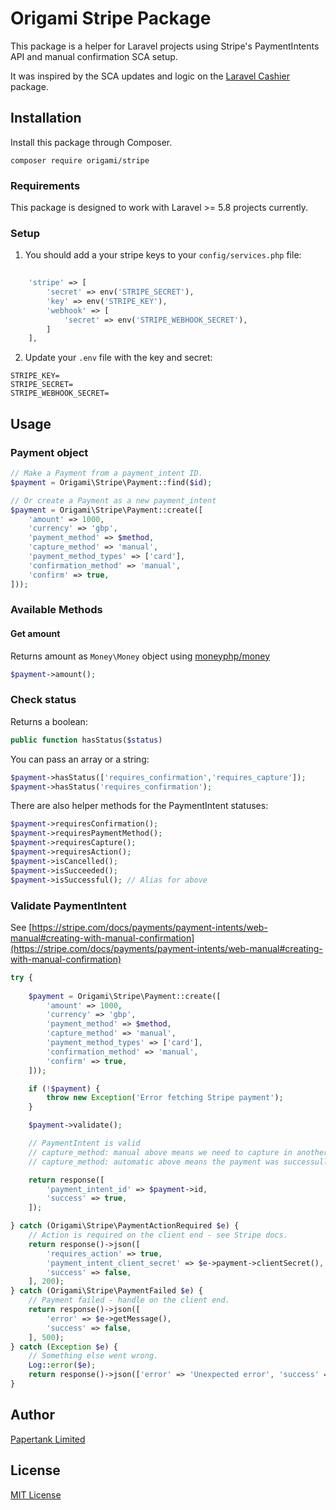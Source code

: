 # Origami Stripe Package

This package is a helper for Laravel projects using Stripe's PaymentIntents API and manual confirmation SCA setup.

It was inspired by the SCA updates and logic on the [Laravel Cashier](https://github.com/laravel/cashier) package.

## Installation

Install this package through Composer.

```
composer require origami/stripe
```

### Requirements

This package is designed to work with Laravel >= 5.8 projects currently.

### Setup

1. You should add a your stripe keys to your `config/services.php` file:

```php
    
    'stripe' => [
        'secret' => env('STRIPE_SECRET'),
        'key' => env('STRIPE_KEY'),
        'webhook' => [
            'secret' => env('STRIPE_WEBHOOK_SECRET'),
        ]
    ],

```

2. Update your `.env` file with the key and secret:

```
STRIPE_KEY=
STRIPE_SECRET=
STRIPE_WEBHOOK_SECRET=
```

## Usage

### Payment object

```php
// Make a Payment from a payment_intent ID. 
$payment = Origami\Stripe\Payment::find($id);

// Or create a Payment as a new payment_intent
$payment = Origami\Stripe\Payment::create([
    'amount' => 1000,
    'currency' => 'gbp',
    'payment_method' => $method,
    'capture_method' => 'manual',
    'payment_method_types' => ['card'],
    'confirmation_method' => 'manual',
    'confirm' => true,
]));
```

### Available Methods

#### Get amount

Returns amount as `Money\Money` object using [moneyphp/money](https://github.com/moneyphp/money)

```php
$payment->amount();
```

### Check status

Returns a boolean:

```php
public function hasStatus($status)
```

You can pass an array or a string:

```php
$payment->hasStatus(['requires_confirmation','requires_capture']);
$payment->hasStatus('requires_confirmation');
```

There are also helper methods for the PaymentIntent statuses:

```php
$payment->requiresConfirmation();
$payment->requiresPaymentMethod();
$payment->requiresCapture();
$payment->requiresAction();
$payment->isCancelled();
$payment->isSucceeded();
$payment->isSuccessful(); // Alias for above
```

### Validate PaymentIntent

See [https://stripe.com/docs/payments/payment-intents/web-manual#creating-with-manual-confirmation](https://stripe.com/docs/payments/payment-intents/web-manual#creating-with-manual-confirmation)

```php
try {
    
    $payment = Origami\Stripe\Payment::create([
        'amount' => 1000,
        'currency' => 'gbp',
        'payment_method' => $method,
        'capture_method' => 'manual',
        'payment_method_types' => ['card'],
        'confirmation_method' => 'manual',
        'confirm' => true,
    ]));

    if (!$payment) {
        throw new Exception('Error fetching Stripe payment');
    }

    $payment->validate();

    // PaymentIntent is valid
    // capture_method: manual above means we need to capture in another controller
    // capture_method: automatic above means the payment was successully taken

    return response([
        'payment_intent_id' => $payment->id,
        'success' => true,
    ]);

} catch (Origami\Stripe\PaymentActionRequired $e) {
    // Action is required on the client end - see Stripe docs.
    return response()->json([
        'requires_action' => true,
        'payment_intent_client_secret' => $e->payment->clientSecret(),
        'success' => false,
    ], 200);
} catch (Origami\Stripe\PaymentFailed $e) {
    // Payment failed - handle on the client end.
    return response()->json([
        'error' => $e->getMessage(),
        'success' => false,
    ], 500);
} catch (Exception $e) {
    // Something else went wrong.
    Log::error($e);
    return response()->json(['error' => 'Unexpected error', 'success' => false], 500);
}
```

## Author
[Papertank Limited](http://papertank.com)

## License
[MIT License](http://github.com/papertank/origami-stripe/blob/master/LICENSE)